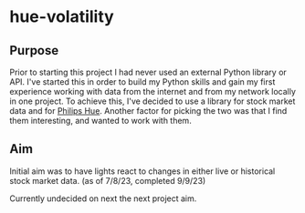# hue-volatility

## Purpose

Prior to starting this project I had never used an external Python library or API. I've started this in order to build my Python skills and gain my first experience working with data from the internet and from my network locally in one project. To achieve this, I've decided to use a library for stock market data and for [Philips Hue](https://www.philips-hue.com/). Another factor for picking the two was that I find them interesting, and wanted to work with them.

## Aim

Initial aim was to have lights react to changes in either live or historical stock market data. (as of 7/8/23, completed 9/9/23)

Currently undecided on next the next project aim.

